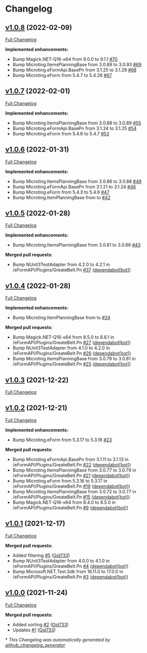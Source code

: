 # Changelog

## [v1.0.8](https://github.com/microting/eform-angular-greate-belt-plugin/tree/v1.0.8) (2022-02-09)

[Full Changelog](https://github.com/microting/eform-angular-greate-belt-plugin/compare/v1.0.7...v1.0.8)

**Implemented enhancements:**

- Bump Magick.NET-Q16-x64 from 9.0.0 to 9.1.1 [\#70](https://github.com/microting/eform-angular-greate-belt-plugin/issues/70)
- Bump Microting.ItemsPlanningBase from 3.0.89 to 3.0.93 [\#69](https://github.com/microting/eform-angular-greate-belt-plugin/issues/69)
- Bump Microting.eFormApi.BasePn from 3.1.25 to 3.1.29 [\#68](https://github.com/microting/eform-angular-greate-belt-plugin/issues/68)
- Bump Microting.eForm from 5.4.7 to 5.4.26 [\#67](https://github.com/microting/eform-angular-greate-belt-plugin/issues/67)

## [v1.0.7](https://github.com/microting/eform-angular-greate-belt-plugin/tree/v1.0.7) (2022-02-01)

[Full Changelog](https://github.com/microting/eform-angular-greate-belt-plugin/compare/v1.0.6...v1.0.7)

**Implemented enhancements:**

- Bump Microting.ItemsPlanningBase from 3.0.88 to 3.0.89 [\#55](https://github.com/microting/eform-angular-greate-belt-plugin/issues/55)
- Bump Microting.eFormApi.BasePn from 3.1.24 to 3.1.25 [\#54](https://github.com/microting/eform-angular-greate-belt-plugin/issues/54)
- Bump Microting.eForm from 5.4.6 to 5.4.7 [\#53](https://github.com/microting/eform-angular-greate-belt-plugin/issues/53)

## [v1.0.6](https://github.com/microting/eform-angular-greate-belt-plugin/tree/v1.0.6) (2022-01-31)

[Full Changelog](https://github.com/microting/eform-angular-greate-belt-plugin/compare/v1.0.5...v1.0.6)

**Implemented enhancements:**

- Bump Microting.ItemsPlanningBase from 3.0.86 to 3.0.88 [\#49](https://github.com/microting/eform-angular-greate-belt-plugin/issues/49)
- Bump Microting.eFormApi.BasePn from 3.1.21 to 3.1.24 [\#48](https://github.com/microting/eform-angular-greate-belt-plugin/issues/48)
- Bump Microting.eForm from 5.4.3 to 5.4.6 [\#47](https://github.com/microting/eform-angular-greate-belt-plugin/issues/47)
- Bump Microting.ItemPlanningBase from  to  [\#42](https://github.com/microting/eform-angular-greate-belt-plugin/issues/42)

## [v1.0.5](https://github.com/microting/eform-angular-greate-belt-plugin/tree/v1.0.5) (2022-01-28)

[Full Changelog](https://github.com/microting/eform-angular-greate-belt-plugin/compare/v1.0.4...v1.0.5)

**Implemented enhancements:**

- Bump Microting.ItemsPlanningBase from 3.0.81 to 3.0.86 [\#43](https://github.com/microting/eform-angular-greate-belt-plugin/issues/43)

**Merged pull requests:**

- Bump NUnit3TestAdapter from 4.2.0 to 4.2.1 in /eFormAPI/Plugins/GreateBelt.Pn [\#37](https://github.com/microting/eform-angular-greate-belt-plugin/pull/37) ([dependabot[bot]](https://github.com/apps/dependabot))

## [v1.0.4](https://github.com/microting/eform-angular-greate-belt-plugin/tree/v1.0.4) (2022-01-28)

[Full Changelog](https://github.com/microting/eform-angular-greate-belt-plugin/compare/v1.0.3...v1.0.4)

**Implemented enhancements:**

- Bump Microting.ItemPlanningBase from  to  [\#24](https://github.com/microting/eform-angular-greate-belt-plugin/issues/24)

**Merged pull requests:**

- Bump Magick.NET-Q16-x64 from 8.5.0 to 8.6.1 in /eFormAPI/Plugins/GreateBelt.Pn [\#27](https://github.com/microting/eform-angular-greate-belt-plugin/pull/27) ([dependabot[bot]](https://github.com/apps/dependabot))
- Bump NUnit3TestAdapter from 4.1.0 to 4.2.0 in /eFormAPI/Plugins/GreateBelt.Pn [\#26](https://github.com/microting/eform-angular-greate-belt-plugin/pull/26) ([dependabot[bot]](https://github.com/apps/dependabot))
- Bump Microting.ItemsPlanningBase from 3.0.79 to 3.0.81 in /eFormAPI/Plugins/GreateBelt.Pn [\#25](https://github.com/microting/eform-angular-greate-belt-plugin/pull/25) ([dependabot[bot]](https://github.com/apps/dependabot))

## [v1.0.3](https://github.com/microting/eform-angular-greate-belt-plugin/tree/v1.0.3) (2021-12-22)

[Full Changelog](https://github.com/microting/eform-angular-greate-belt-plugin/compare/v1.0.2...v1.0.3)

## [v1.0.2](https://github.com/microting/eform-angular-greate-belt-plugin/tree/v1.0.2) (2021-12-21)

[Full Changelog](https://github.com/microting/eform-angular-greate-belt-plugin/compare/v1.0.1...v1.0.2)

**Implemented enhancements:**

- Bump Microting.eForm from 5.3.17 to 5.3.19 [\#23](https://github.com/microting/eform-angular-greate-belt-plugin/issues/23)

**Merged pull requests:**

- Bump Microting.eFormApi.BasePn from 3.1.11 to 3.1.13 in /eFormAPI/Plugins/GreateBelt.Pn [\#22](https://github.com/microting/eform-angular-greate-belt-plugin/pull/22) ([dependabot[bot]](https://github.com/apps/dependabot))
- Bump Microting.ItemsPlanningBase from 3.0.77 to 3.0.79 in /eFormAPI/Plugins/GreateBelt.Pn [\#21](https://github.com/microting/eform-angular-greate-belt-plugin/pull/21) ([dependabot[bot]](https://github.com/apps/dependabot))
- Bump Microting.eForm from 5.3.16 to 5.3.17 in /eFormAPI/Plugins/GreateBelt.Pn [\#19](https://github.com/microting/eform-angular-greate-belt-plugin/pull/19) ([dependabot[bot]](https://github.com/apps/dependabot))
- Bump Microting.ItemsPlanningBase from 3.0.72 to 3.0.77 in /eFormAPI/Plugins/GreateBelt.Pn [\#15](https://github.com/microting/eform-angular-greate-belt-plugin/pull/15) ([dependabot[bot]](https://github.com/apps/dependabot))
- Bump Magick.NET-Q16-x64 from 8.4.0 to 8.5.0 in /eFormAPI/Plugins/GreateBelt.Pn [\#9](https://github.com/microting/eform-angular-greate-belt-plugin/pull/9) ([dependabot[bot]](https://github.com/apps/dependabot))

## [v1.0.1](https://github.com/microting/eform-angular-greate-belt-plugin/tree/v1.0.1) (2021-12-17)

[Full Changelog](https://github.com/microting/eform-angular-greate-belt-plugin/compare/v1.0.0...v1.0.1)

**Merged pull requests:**

- Added filtering [\#5](https://github.com/microting/eform-angular-greate-belt-plugin/pull/5) ([Gid733](https://github.com/Gid733))
- Bump NUnit3TestAdapter from 4.0.0 to 4.1.0 in /eFormAPI/Plugins/GreateBelt.Pn [\#4](https://github.com/microting/eform-angular-greate-belt-plugin/pull/4) ([dependabot[bot]](https://github.com/apps/dependabot))
- Bump Microsoft.NET.Test.Sdk from 16.11.0 to 17.0.0 in /eFormAPI/Plugins/GreateBelt.Pn [\#3](https://github.com/microting/eform-angular-greate-belt-plugin/pull/3) ([dependabot[bot]](https://github.com/apps/dependabot))

## [v1.0.0](https://github.com/microting/eform-angular-greate-belt-plugin/tree/v1.0.0) (2021-11-24)

[Full Changelog](https://github.com/microting/eform-angular-greate-belt-plugin/compare/1441f0697ac338a62586766c7772604a42c1cc93...v1.0.0)

**Merged pull requests:**

- Added sorting [\#2](https://github.com/microting/eform-angular-greate-belt-plugin/pull/2) ([Gid733](https://github.com/Gid733))
- Updates [\#1](https://github.com/microting/eform-angular-greate-belt-plugin/pull/1) ([Gid733](https://github.com/Gid733))



\* *This Changelog was automatically generated by [github_changelog_generator](https://github.com/github-changelog-generator/github-changelog-generator)*
